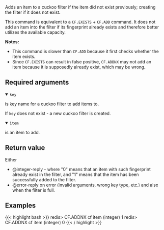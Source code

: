 Adds an item to a cuckoo filter if the item did not exist previously; creating the filter if it does not exist.

This command is equivalent to a `CF.EXISTS` + `CF.ADD` command. It does not add an item into the filter if its fingerprint already exists and therefore better utilizes the available capacity.

<note><b>Notes:</b>

- This command is slower than `CF.ADD` because it first checks whether the item exists.
- Since `CF.EXISTS` can result in false positive, `CF.ADDNX` may not add an item because it is supposedly already exist, which may be wrong.

</note>

## Required arguments

<details open><summary><code>key</code></summary>

is key name for a cuckoo filter to add items to.

If `key` does not exist - a new cuckoo filter is created.
</details>

<details open><summary><code>item</code></summary>

is an item to add.
</details>

## Return value

Either

- @integer-reply - where "0" means that an item with such fingerprint already exist in the filter, and "1" means that the item has been successfully added to the filter.
- @error-reply on error (invalid arguments, wrong key type, etc.) and also when the filter is full.

## Examples

{{< highlight bash >}}
redis> CF.ADDNX cf item
(integer) 1
redis> CF.ADDNX cf item
(integer) 0
{{< / highlight >}}
